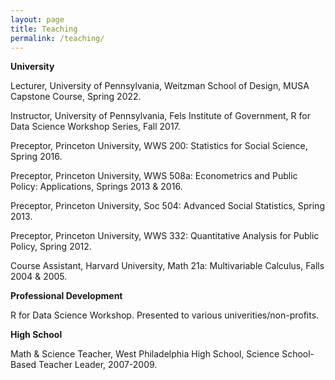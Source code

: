 ```yaml
---
layout: page
title: Teaching
permalink: /teaching/
---
```


**University**

Lecturer, University of Pennsylvania, Weitzman School of Design, MUSA Capstone Course, Spring 2022.

Instructor, University of Pennsylvania, Fels Institute of Government, R for Data Science Workshop Series, Fall 2017.

Preceptor, Princeton University, WWS 200: Statistics for Social Science, Spring 2016.

Preceptor, Princeton University, WWS 508a: Econometrics and Public Policy: Applications, Springs 2013 & 2016.

Preceptor, Princeton University, Soc 504: Advanced Social Statistics, Spring 2013.

Preceptor, Princeton University, WWS 332: Quantitative Analysis for Public Policy, Spring 2012.

Course Assistant, Harvard University, Math 21a: Multivariable Calculus, Falls 2004 & 2005.

**Professional Development**

R for Data Science Workshop. Presented to various univerities/non-profits.

**High School**

Math & Science Teacher, West Philadelphia High School, Science School-Based Teacher Leader, 2007-2009.